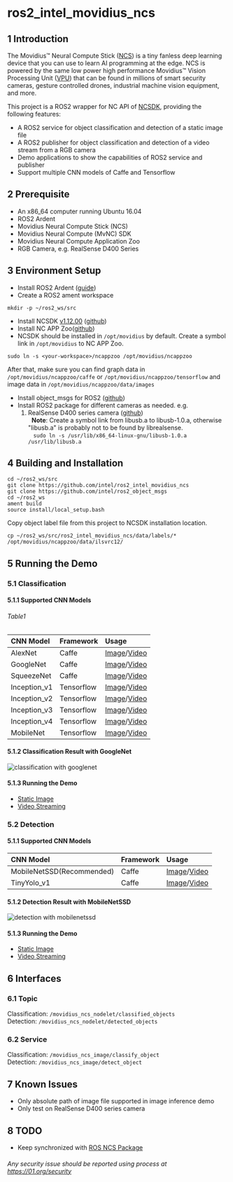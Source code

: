 # ros2_intel_movidius_ncs

## 1 Introduction
The Movidius™ Neural Compute Stick ([NCS](https://developer.movidius.com/)) is a tiny fanless deep learning device that you can use to learn AI programming at the edge. NCS is powered by the same low power high performance Movidius™ Vision Processing Unit ([VPU](https://www.movidius.com/solutions/vision-processing-unit)) that can be found in millions of smart security cameras, gesture controlled drones, industrial machine vision equipment, and more.  

This project is a ROS2 wrapper for NC API of [NCSDK](https://movidius.github.io/ncsdk/), providing the following features:
* A ROS2 service for object classification and detection of a static image file
* A ROS2 publisher for object classification and detection of a video stream from a RGB camera
* Demo applications to show the capabilities of ROS2 service and publisher
* Support multiple CNN models of Caffe and Tensorflow
  
## 2 Prerequisite
* An x86_64 computer running Ubuntu 16.04
* ROS2 Ardent
* Movidius Neural Compute Stick (NCS)
* Movidius Neural Compute (MvNC) SDK
* Movidius Neural Compute Application Zoo
* RGB Camera, e.g. RealSense D400 Series

## 3 Environment Setup
* Install ROS2 Ardent ([guide](https://github.com/ros2/ros2/wiki/Linux-Install-Debians)) 
* Create a ROS2 ament workspace
```Shell
mkdir -p ~/ros2_ws/src
```
* Install NCSDK [v1.12.00](https://github.com/movidius/ncsdk/releases) ([github](https://github.com/movidius/ncsdk))
* Install NC APP Zoo([github](https://github.com/movidius/ncappzoo))
* NCSDK should be installed in ```/opt/movidius``` by default. Create a symbol link in ```/opt/movidius``` to NC APP Zoo.
```Shell
sudo ln -s <your-workspace>/ncappzoo /opt/movidius/ncappzoo
```  
After that, make sure you can find graph data in ```/opt/movidius/ncappzoo/caffe``` or ```/opt/movidius/ncappzoo/tensorflow``` and image data in ```/opt/movidius/ncappzoo/data/images```
* Install object_msgs for ROS2 ([github](https://github.com/intel/ros2_object_msgs))
* Install ROS2 package for different cameras as needed. e.g.
  1. RealSense D400 series camera ([github](https://github.com/intel/ros2_intel_realsense))   
   **Note**: Create a symbol link from libusb.a to libusb-1.0.a, otherwise "libusb.a" is probably not to be found by librealsense.  
    ```sudo ln -s /usr/lib/x86_64-linux-gnu/libusb-1.0.a /usr/lib/libusb.a```
## 4 Building and Installation
```Shell
cd ~/ros2_ws/src
git clone https://github.com/intel/ros2_intel_movidius_ncs
git clone https://github.com/intel/ros2_object_msgs
cd ~/ros2_ws
ament build
source install/local_setup.bash
```
Copy object label file from this project to NCSDK installation location.
```Shell
cp ~/ros2_ws/src/ros2_intel_movidius_ncs/data/labels/* /opt/movidius/ncappzoo/data/ilsvrc12/
```

## 5 Running the Demo
### 5.1 Classification
#### 5.1.1 Supported CNN Models
###### *Table1*
|CNN Model|Framework|Usage|
|:-|:-|:-|
|AlexNet|Caffe|[Image](https://github.intel.com/intel/ros2_intel_movidius_ncs/blob/master/doc/image_classification.md#alexnet)/[Video](https://github.intel.com/intel/ros2_intel_movidius_ncs/blob/master/doc/video_classification.md#alexnet)|
|GoogleNet|Caffe|[Image](https://github.intel.com/intel/ros2_intel_movidius_ncs/blob/master/doc/image_classification.md#googlenet)/[Video](https://github.intel.com/intel/ros2_intel_movidius_ncs/blob/master/doc/video_classification.md#googlenet)|
|SqueezeNet|Caffe|[Image](https://github.intel.com/intel/ros2_intel_movidius_ncs/blob/master/doc/image_classification.md#squeezenet)/[Video](https://github.intel.com/intel/ros2_intel_movidius_ncs/blob/master/doc/video_classification.md#squeezenet)|
|Inception_v1|Tensorflow|[Image](https://github.intel.com/intel/ros2_intel_movidius_ncs/blob/master/doc/image_classification.md#inception_v1)/[Video](https://github.intel.com/intel/ros2_intel_movidius_ncs/blob/master/doc/video_classification.md#inception_v1)|
|Inception_v2|Tensorflow|[Image](https://github.intel.com/intel/ros2_intel_movidius_ncs/blob/master/doc/image_classification.md#inception_v2)/[Video](https://github.intel.com/intel/ros2_intel_movidius_ncs/blob/master/doc/video_classification.md#inception_v2)|
|Inception_v3|Tensorflow|[Image](https://github.intel.com/intel/ros2_intel_movidius_ncs/blob/master/doc/image_classification.md#inception_v3)/[Video](https://github.intel.com/intel/ros2_intel_movidius_ncs/blob/master/doc/video_classification.md#inception_v3)|
|Inception_v4|Tensorflow|[Image](https://github.intel.com/intel/ros2_intel_movidius_ncs/blob/master/doc/image_classification.md#inception_v4)/[Video](https://github.intel.com/intel/ros2_intel_movidius_ncs/blob/master/doc/video_classification.md#inception_v4)|
|MobileNet|Tensorflow|[Image](https://github.intel.com/intel/ros2_intel_movidius_ncs/blob/master/doc/image_classification.md#mobilenet)/[Video](https://github.intel.com/intel/ros2_intel_movidius_ncs/blob/master/doc/video_classification.md#mobilenet)|
#### 5.1.2 Classification Result with GoogleNet
![classification with googlenet](https://github.intel.com/intel/ros2_intel_movidius_ncs/blob/master/data/results/googlenet_dog.png "classification with googlenet")
#### 5.1.3 Running the Demo
* [Static Image](https://github.intel.com/intel/ros2_intel_movidius_ncs/blob/master/doc/image_classification.md)
* [Video Streaming](https://github.intel.com/intel/ros2_intel_movidius_ncs/blob/master/doc/video_classification.md)

### 5.2 Detection
#### 5.1.1 Supported CNN Models
|CNN Model|Framework|Usage|
|:-|:-|:-|
|MobileNetSSD(Recommended)|Caffe|[Image](https://github.intel.com/intel/ros2_intel_movidius_ncs/blob/master/doc/image_detection.md#mobilenet_ssd)/[Video](https://github.intel.com/intel/ros2_intel_movidius_ncs/blob/master/doc/video_detection.md#mobilenet_ssd)|
|TinyYolo_v1|Caffe|[Image](https://github.intel.com/intel/ros2_intel_movidius_ncs/blob/master/doc/image_detection.md#tinyyolo_v1)/[Video](https://github.intel.com/intel/ros2_intel_movidius_ncs/blob/master/doc/video_detection.md#tinyyolo_v1)|
#### 5.1.2 Detection Result with MobileNetSSD
![detection with mobilenetssd](https://github.intel.com/intel/ros2_intel_movidius_ncs/blob/master/data/results/mobilenetssd_car_bicycle.png "detection with mobilenetssd")
#### 5.1.3 Running the Demo
* [Static Image](https://github.intel.com/intel/ros2_intel_movidius_ncs/blob/master/doc/image_detection.md)
* [Video Streaming](https://github.intel.com/intel/ros2_intel_movidius_ncs/blob/master/doc/video_detection.md)

## 6 Interfaces
### 6.1 Topic
Classification: ```/movidius_ncs_nodelet/classified_objects```  
Detection: ```/movidius_ncs_nodelet/detected_objects```
### 6.2 Service
Classification: ```/movidius_ncs_image/classify_object```  
Detection: ```/movidius_ncs_image/detect_object```

## 7 Known Issues
* Only absolute path of image file supported in image inference demo
* Only test on RealSense D400 series camera

## 8 TODO
* Keep synchronized with [ROS NCS Package](https://github.com/intel/ros_intel_movidius_ncs/tree/master)


###### *Any security issue should be reported using process at https://01.org/security*
